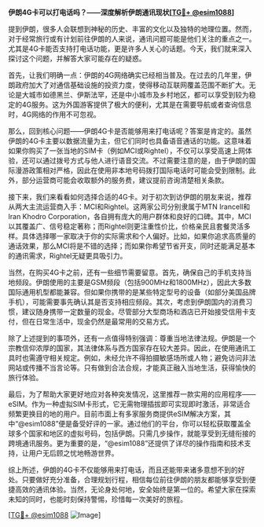 **伊朗4G卡可以打电话吗？——深度解析伊朗通讯现状[[TG💪+ @esim1088](https://t.me/s/esim1088)]**

提到伊朗，很多人会联想到神秘的历史、丰富的文化以及独特的地理位置。然而，对于经常旅行或有计划前往伊朗的人来说，通讯问题可能是他们关注的重点之一。尤其是4G卡能否支持打电话功能，更是许多人关心的话题。今天，我们就来深入探讨这个问题，并解答大家可能存在的疑惑。

首先，让我们明确一点：伊朗的4G网络确实已经相当普及。在过去的几年里，伊朗政府加大了对通信基础设施的投资力度，使得移动互联网覆盖范围不断扩大。无论是大城市如德黑兰、伊斯法罕，还是中小城市及乡村地区，都可以享受到较为稳定的4G服务。这为外国游客提供了极大的便利，尤其是在需要导航或者查询信息时，4G网络的作用不可忽视。

那么，回到核心问题——伊朗4G卡是否能够用来打电话呢？答案是肯定的。虽然伊朗的4G卡主要以数据流量为主，但它们同时也具备语音通话的功能。这意味着如果你购买了一张当地的SIM卡（例如MCI或Rightel），不仅可以享受高速上网体验，还可以通过拨号方式与他人进行语音交流。不过需要注意的是，由于伊朗的国际漫游政策相对严格，因此在使用非本地号码拨打国际电话时可能会受到限制。此外，部分运营商可能会收取额外的服务费，建议提前咨询清楚相关条款。

接下来，我们来看看如何选择合适的4G卡。对于初次到访伊朗的朋友来说，推荐从两大主流运营商入手：MCI和Rightel。这两家公司分别隶属于MTN Irancell和Iran Khodro Corporation，各自拥有庞大的用户群体和良好的口碑。其中，MCI以其覆盖广、信号稳定著称；而Rightel则更注重性价比，价格亲民且套餐灵活多样。具体选择哪一家取决于你的实际需求和个人偏好。比如，如果你追求高质量的通话效果，那么MCI将是不错的选择；而如果你希望节省开支，同时还能满足基本的通讯需求，Rightel无疑更具吸引力。

当然，在购买4G卡之前，还有一些细节需要留意。首先，确保自己的手机支持当地频段。伊朗使用的主要是GSM频段（包括900MHz和1800MHz），因此大多数国际通用机型都能兼容。但如果你携带的是某些特定型号的设备（如部分美国品牌手机），可能需要事先确认其是否支持相应频段。其次，考虑到伊朗国内的消费习惯，建议随身携带一定数量的现金。尽管部分大型商场和酒店已开始接受信用卡支付，但在日常生活中，现金仍然是最常用的交易方式。

除了上述提到的事项外，还有一点值得特别强调：尊重当地法律法规。伊朗是一个宗教信仰浓厚的国家，其法律体系与西方国家存在较大差异。因此，在使用通讯工具时也需遵守相关规定。例如，未经允许不得拍摄敏感场所或人物；避免访问非法网站或传播不当言论等。只有做到合法合规，才能真正融入当地生活，获得愉快的旅行体验。

最后，为了帮助大家更好地应对各种突发情况，这里推荐一款实用的应用程序——eSIM。作为一种虚拟SIM卡形式，它无需物理插拔即可实现即时激活，非常适合频繁更换目的地的用户。目前市面上有多家服务商提供eSIM解决方案，其中“@esim1088”便是备受好评的一家。通过他们的平台，你可以轻松获取覆盖全球多个国家和地区的虚拟号码，包括伊朗。只需几步操作，就能享受到无缝衔接的跨境通讯服务。更为重要的是，“@esim1088”还提供了详尽的操作指南和技术支持，让用户无后顾之忧地畅游世界。

综上所述，伊朗的4G卡不仅能够用来打电话，而且还能带来诸多意想不到的好处。只要做好充分准备，合理规划行程，相信每位前往伊朗的朋友都能够享受到便捷高效的通讯体验。当然，无论身处何地，安全始终是第一位的。希望大家在探索未知的同时，也能时刻保持警惕，珍惜每一次美好的旅程。

[[TG💪+ @esim1088](https://t.me/s/esim1088) ![Image](https://i.postimg.cc/4NQfJmqS/Snipaste-2025-05-13-00-14-12.png)]